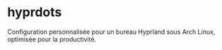 # hyprdots
Configuration personnalisée pour un bureau Hyprland sous Arch Linux, optimisée pour la productivité. 

